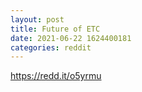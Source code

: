 ```yaml
--- 
layout: post 
title: Future of ETC 
date: 2021-06-22 1624400181 
categories: reddit 
--- 
```

https://redd.it/o5yrmu